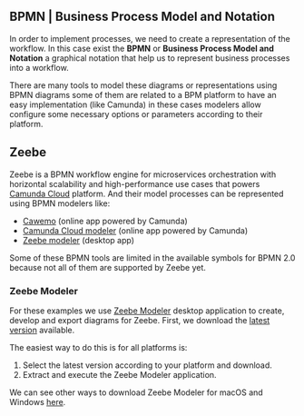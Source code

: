 ## BPMN | Business Process Model and Notation
In order to implement processes, we need to create a representation of the workflow. In this case exist the **BPMN** or **Business Process Model and Notation** a graphical notation that help us to represent business processes into a workflow.

There are many tools to model these diagrams or representations using BPMN diagrams some of them are related to a BPM platform to have an easy implementation (like Camunda) in these cases modelers allow configure some necessary options or parameters according to their platform.

## Zeebe
Zeebe is a BPMN workflow engine for microservices orchestration with horizontal scalability and high-performance use cases that powers [Camunda Cloud](https://camunda.com/products/cloud/workflow-engine/) platform. And their model processes can be represented using BPMN modelers like:

* [Cawemo](https://cawemo.com/) (online app powered by Camunda)
* [Camunda Cloud modeler](https://docs.camunda.io/docs/product-manuals/modeler/cloud-modeler/launch-cloud-modeler) (online app powered by Camunda)
* [Zeebe modeler](https://docs.camunda.io/docs/product-manuals/modeler/zeebe-modeler/install-the-zeebe-modeler/) (desktop app) 

Some of these BPMN tools are limited in the available symbols for BPMN 2.0 because not all of them are supported by Zeebe yet.

### Zeebe Modeler

For these examples we use [Zeebe Modeler](https://github.com/zeebe-io/zeebe-modeler) desktop application to create, develop and export diagrams for Zeebe. First, we download the [latest version](https://github.com/zeebe-io/zeebe-modeler/releases) available.  

The easiest way to do this is for all platforms is:

1. Select the latest version according to your platform and download.
2. Extract and execute the Zeebe Modeler application.

We can see other ways to download Zeebe Modeler for macOS and Windows [here](https://github.com/zeebe-io/zeebe-modeler).